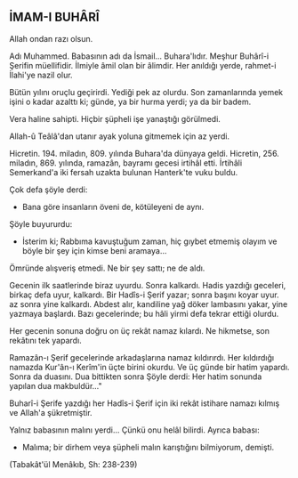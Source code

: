 ## İMAM-I BUHÂRÎ

Allah ondan razı olsun.

Adı Muhammed. Babasının adı da İsmail... Buhara'lıdır. Meşhur Buhârî-i Şerifin müellifidir. İlmiyle âmil olan bir âlimdir. Her anıldığı yerde, rahmet-i İlahi'ye nazil olur.

Bütün yılını oruçlu geçirirdi. Yediği pek az olurdu. Son zamanlarında yemek işini o kadar azalttı ki; günde, ya bir hurma yerdi; ya da bir badem.

Vera haline sahipti. Hiçbir şüpheli işe yanaştığı görülmedi.

Allah-û Teâlâ'dan utanır ayak yoluna gitmemek için az yerdi.

Hicretin. 194. miladın, 809. yılında Buhara'da dünyaya geldi. Hicretin, 256. miladın, 869. yılında, ramazân, bayramı gecesi irtihâl etti. İrtihâli Semerkand'a iki fersah uzakta bulunan Hanterk'te vuku buldu.

Çok defa şöyle derdi:

- Bana göre insanların öveni de, kötüleyeni de aynı.

Şöyle buyururdu:

- İsterim ki; Rabbıma kavuştuğum zaman, hiç gıybet etmemiş olayım ve böyle bir şey için kimse beni aramaya...

Ömründe alışveriş etmedi. Ne bir şey sattı; ne de aldı.

Gecenin ilk saatlerinde biraz uyurdu. Sonra kalkardı. Hadis yazdığı ge­celeri, birkaç defa uyur, kalkardı. Bir Hadîs-i Şerif yazar; sonra başını ko­yar uyur. az sonra yine kalkardı. Abdest alır, kandiline yağ döker lambasını yakar, yine yazmaya başlardı. Bazı gecelerinde; bu hâli yirmi defa tekrar et­tiği olurdu.

Her gecenin sonuna doğru on üç rekât namaz kılardı. Ne hikmetse, son rekâtını tek yapardı.

Ramazân-ı Şerif gecelerinde arkadaşlarına namaz kıldırırdı. Her kıldır­dığı namazda Kur'ân-ı Kerîm'in üçte birini okurdu. Ve üç günde bir hatim yapardı. Sonra da duasını. Dua bittikten sonra Şöyle derdi: Her hatim so­nunda yapılan dua makbuldür..."

Buharî-i Şerife yazdığı her Hadîs-i Şerif için iki rekât istihare namazı kılmış ve Allah'a şükretmiştir.

Yalnız babasının malını yerdi... Çünkü onu helâl bilirdi. Ayrıca babası:

- Malıma; bir dirhem veya şüpheli malın karıştığını bilmiyorum, de­mişti.

(Tabakât'ül Menâkıb, Sh: 238-239)
